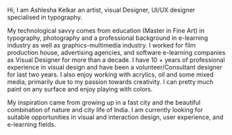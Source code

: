 Hi, I am Ashlesha Kelkar an artist, visual Designer, UI/UX designer specialised in typography. 

My technological savvy comes from education (Master in Fine Art) in typography, photography and a professional background in e-learning industry as well as graphics-multimedia industry. I worked for film production house, advertising agencies, and software e-learning companies as Visual Designer for more than a decade. I have 10 + years of professional experience in visual design and have been a volunteer/Consultant designer for last two years. I also enjoy working with acrylics, oil and some mixed media, primarily due to my passion towards creativity. I can pretty much paint on any surface and enjoy playing with colors.

My inspiration came from growing up in a fast city and the beautiful combination of nature and city life of India. I am currently looking for suitable opportunities in visual and interaction design, user experience, and e-learning fields.
